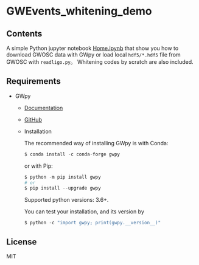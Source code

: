 # GWEvents_whitening_demo

## Contents

A simple Python jupyter notebook [Home.ipynb](./Home.ipynb) that show you how to download GWOSC data with GWpy or load local `hdf5/*.hdf5` file from GWOSC with `readligo.py`。 Whitening codes by scratch are also included.

## Requirements

- GWpy

  - [Documentation](https://gwpy.github.io/docs/latest/)
  - [GitHub](https://github.com/gwpy/gwpy)
  - Installation
    
    The recommended way of installing GWpy is with Conda:
    
    ```python
    $ conda install -c conda-forge gwpy
    ```

    or with Pip:

    ```python
    $ python -m pip install gwpy
    # or
    $ pip install --upgrade gwpy
    ```

    Supported python versions: 3.6+.
    
    You can test your installation, and its version by

    ```python
    $ python -c "import gwpy; print(gwpy.__version__)"
    ```



## License

MIT